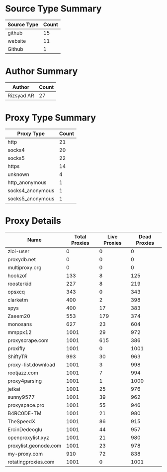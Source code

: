 # Source Type Summary

| Source Type | Count |
|-------------|-------|
| github | 15 |
| website | 11 |
| Github | 1 |


# Author Summary

| Author | Count |
|--------|-------|
| Rizsyad AR | 27 |


# Proxy Type Summary

| Proxy Type | Count |
|------------|-------|
| http | 21 |
| socks4 | 20 |
| socks5 | 22 |
| https | 14 |
| unknown | 4 |
| http_anonymous | 1 |
| socks4_anonymous | 1 |
| socks5_anonymous | 1 |


# Proxy Details

| Name | Total Proxies | Live Proxies | Dead Proxies |
|------|---------------|--------------|---------------|
| zloi-user | 0 | 0 | 0 |
| proxydb.net | 0 | 0 | 0 |
| multiproxy.org | 0 | 0 | 0 |
| hookzof | 133 | 8 | 125 |
| roosterkid | 227 | 8 | 219 |
| opsxcq | 343 | 0 | 343 |
| clarketm | 400 | 2 | 398 |
| spys | 400 | 17 | 383 |
| Zaeem20 | 553 | 179 | 374 |
| monosans | 627 | 23 | 604 |
| mmppx12 | 1001 | 29 | 972 |
| proxyscrape.com | 1001 | 615 | 386 |
| proxifly | 1001 | 0 | 1001 |
| ShiftyTR | 993 | 30 | 963 |
| proxy-list.download | 1001 | 3 | 998 |
| rootjazz.com | 1001 | 7 | 994 |
| proxy4parsing | 1001 | 1 | 1000 |
| jetkai | 1001 | 25 | 976 |
| sunny9577 | 1001 | 39 | 962 |
| proxyspace.pro | 1001 | 55 | 946 |
| B4RC0DE-TM | 1001 | 21 | 980 |
| TheSpeedX | 1001 | 86 | 915 |
| ErcinDedeoglu | 1001 | 44 | 957 |
| openproxylist.xyz | 1001 | 21 | 980 |
| proxylist.geonode.com | 1001 | 23 | 978 |
| my-proxy.com | 910 | 72 | 838 |
| rotatingproxies.com | 1001 | 0 | 1001 |
